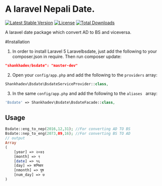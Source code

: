 # A laravel Nepali Date.

[![Latest Stable Version](https://poser.pugx.org/shankhadev/bsdate/v/stable)](https://packagist.org/packages/shankhadev/bsdate)
[![License](https://poser.pugx.org/shankhadev/bsdate/license)](https://packagist.org/packages/shankhadev/bsdate)
[![Total Downloads](https://poser.pugx.org/shankhadev/bsdate/downloads)](https://packagist.org/packages/shankhadev/bsdate)

A laravel date package which convert AD to BS and viceversa.

#Installation
1) In order to install Laravel 5 Laravelbsdate, just add the following to your composer.json in require. Then run composer update:

```json
"shankhadev/bsdate": "master-dev"
```

2) Open your `config/app.php` and add the following to the `providers` array:

```php
Shankhadev\Bsdate\BsdateServiceProvider::class,
```

3) In the same `config/app.php` and add the following to the `aliases ` array: 

```php
'Bsdate' => Shankhadev\Bsdate\BsdateFacade::class,
```

## Usage

```php
Bsdate::eng_to_nep(2016,12,31); //For converting AD TO BS
Bsdate::nep_to_eng(2073,09,16); //For converting BS TO AD
// output 
Array
(
    [year] => २०७३
    [month] => ९
    [date] => १६
    [day] => शनिबार
    [nmonth] => पुष
    [num_day] => ७
)
```
